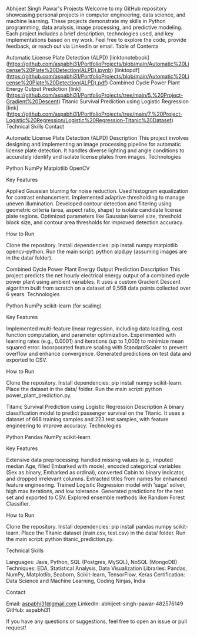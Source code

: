Abhijeet Singh Pawar's Projects
Welcome to my GitHub repository showcasing personal projects in computer engineering, data science, and machine learning. These projects demonstrate my skills in Python programming, data analysis, image processing, and predictive modeling. Each project includes a brief description, technologies used, and key implementations based on my work.
Feel free to explore the code, provide feedback, or reach out via LinkedIn or email.
Table of Contents

Automatic License Plate Detection (ALPD) [linktonotebook] (https://github.com/aspabhi31/PortfolioProjects/blob/main/Automatic%20License%20Plate%20Detection(ALPD).ipynb)      [linktopdf] (https://github.com/aspabhi31/PortfolioProjects/blob/main/Automatic%20License%20Plate%20Detection(ALPD).pdf)
Combined Cycle Power Plant Energy Output Prediction [link] (https://github.com/aspabhi31/PortfolioProjects/tree/main/5.%20Project-Gradient%20Descent)
Titanic Survival Prediction using Logistic Regression [link] (https://github.com/aspabhi31/PortfolioProjects/tree/main/7.%20Project-Logistic%20Regression/Logistic%20Regression-Titanic%20Dataset)
Technical Skills
Contact

Automatic License Plate Detection (ALPD)
Description
This project involves designing and implementing an image processing pipeline for automatic license plate detection. It handles diverse lighting and angle conditions to accurately identify and isolate license plates from images.
Technologies

Python
NumPy
Matplotlib
OpenCV

Key Features

Applied Gaussian blurring for noise reduction.
Used histogram equalization for contrast enhancement.
Implemented adaptive thresholding to manage uneven illumination.
Developed contour detection and filtering using geometric criteria (area, aspect ratio, shape) to isolate candidate license plate regions.
Optimized parameters like Gaussian kernel size, threshold block size, and contour area thresholds for improved detection accuracy.

How to Run

Clone the repository.
Install dependencies: pip install numpy matplotlib opencv-python.
Run the main script: python alpd.py (assuming images are in the data/ folder).

Combined Cycle Power Plant Energy Output Prediction
Description
This project predicts the net hourly electrical energy output of a combined cycle power plant using ambient variables. It uses a custom Gradient Descent algorithm built from scratch on a dataset of 9,568 data points collected over 6 years.
Technologies

Python
NumPy
scikit-learn (for scaling)

Key Features

Implemented multi-feature linear regression, including data loading, cost function computation, and parameter optimization.
Experimented with learning rates (e.g., 0.0001) and iterations (up to 1,000) to minimize mean squared error.
Incorporated feature scaling with StandardScaler to prevent overflow and enhance convergence.
Generated predictions on test data and exported to CSV.

How to Run

Clone the repository.
Install dependencies: pip install numpy scikit-learn.
Place the dataset in the data/ folder.
Run the main script: python power_plant_prediction.py.

Titanic Survival Prediction using Logistic Regression
Description
A binary classification model to predict passenger survival on the Titanic. It uses a dataset of 668 training samples and 223 test samples, with feature engineering to improve accuracy.
Technologies

Python
Pandas
NumPy
scikit-learn

Key Features

Extensive data preprocessing: handled missing values (e.g., imputed median Age, filled Embarked with mode), encoded categorical variables (Sex as binary, Embarked as ordinal), converted Cabin to binary indicator, and dropped irrelevant columns.
Extracted titles from names for enhanced feature engineering.
Trained Logistic Regression model with 'saga' solver, high max iterations, and low tolerance.
Generated predictions for the test set and exported to CSV.
Explored ensemble methods like Random Forest Classifier.

How to Run

Clone the repository.
Install dependencies: pip install pandas numpy scikit-learn.
Place the Titanic dataset (train.csv, test.csv) in the data/ folder.
Run the main script: python titanic_prediction.py.

Technical Skills

Languages: Java, Python, SQL (Postgres, MySQL), NoSQL (MongoDB)
Techniques: EDA, Statistical Analysis, Data Visualization
Libraries: Pandas, NumPy, Matplotlib, Seaborn, Scikit-learn, TensorFlow, Keras
Certification: Data Science and Machine Learning, Coding Ninjas, India

Contact

Email: aspabhi31@gmail.com
LinkedIn: abhijeet-singh-pawar-482576149
GitHub: aspabhi31

If you have any questions or suggestions, feel free to open an issue or pull request!
